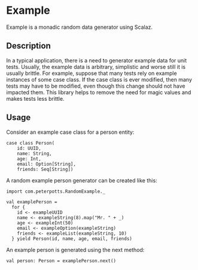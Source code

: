Example
=======

Example is a monadic random data generator using Scalaz.

Description
-----------

In a typical application, there is a need to generator example data for unit tests. Usually, the example data is
arbitrary, simplistic and worse still it is usually brittle. For example, suppose that many tests rely on example
instances of some case class. If the case class is ever modified, then many tests may have to be modified, even
though this change should not have impacted them. This library helps to remove the need for magic values and
makes tests less brittle.

Usage
-----

Consider an example case class for a person entity:

    case class Person(
        id: UUID,
        name: String,
        age: Int,
        email: Option[String],
        friends: Seq[String])

A random example person generator can be created like this:

    import com.peterpotts.RandomExample._

    val examplePerson =
      for {
        id <- exampleUUID
        name <- exampleString(8).map("Mr. " + _)
        age <- exampleInt(50)
        email <- exampleOption(exampleString)
        friends <- exampleList(exampleString, 10)
      } yield Person(id, name, age, email, friends)

An example person is generated using the next method:

    val person: Person = examplePerson.next()

